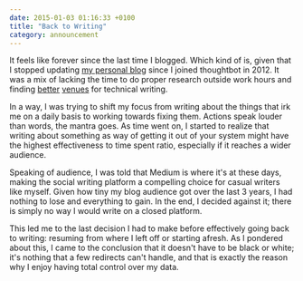 ```yaml
---
date: 2015-01-03 01:16:33 +0100
title: "Back to Writing"
category: announcement
---
```


It feels like forever since the last time I blogged. Which kind of is, given that I stopped updating [my personal blog][kaishinlab] since I joined thoughtbot in 2012. It was a mix of lacking the time to do proper research outside work hours and finding [better][robots] [venues][smashing] for technical writing.

In a way, I was trying to shift my focus from writing about the things that irk me on a daily basis to working towards fixing them. Actions speak louder than words, the mantra goes. As time went on, I started to realize that writing about something as way of getting it out of your system might have the highest effectiveness to time spent ratio, especially if it reaches a wider audience.

Speaking of audience, I was told that Medium is where it's at these days, making the social writing platform a compelling choice for casual writers like myself. Given how tiny my blog audience got over the last 3 years, I had nothing to lose and everything to gain. In the end, I decided against it; there is simply no way I would write on a closed platform.

This led me to the last decision I had to make before effectively going back to writing: resuming from where I left off or starting afresh. As I pondered about this, I came to the conclusion that it doesn't have to be black or white; it's nothing that a few redirects can't handle, and that is exactly the reason why I enjoy having total control over my data.

[kaishinlab]: http://kaishinlab.com
[robots]: https://robots.thoughtbot.com
[smashing]: http://www.smashingmagazine.com/
